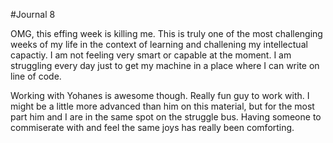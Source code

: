 #Journal 8

OMG, this effing week is killing me.  This is truly one of the most challenging weeks of my life in the context of learning and challening my intellectual capactiy.  I am not feeling very smart or capable at the moment.  I am struggling every day just to get my machine in a place where I can write on line of code.  

Working with Yohanes is awesome though.  Really fun guy to work with.  I might be a little more advanced than him on this material, but for the most part him and I are in the same spot on the struggle bus.  Having someone to commiserate with and feel the same joys has really been comforting.